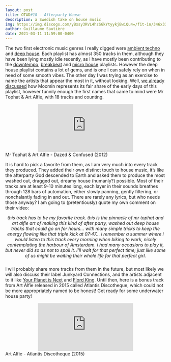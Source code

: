 ```yaml
---
layout: post
title: OTAD#18 - Afterparty House
description: a Swedish take on house music
img: https://img.discogs.com/yBxsy3RVL4hzSGkYtyykjBwiQu4=/fit-in/346x336/filters:strip_icc():format(jpeg):mode_rgb():quality(90)/discogs-images/R-4379771-1371750065-8505.jpeg.jpg
author: Guillaume Sautière
date: 2021-03-11 11:59:00-0400
---
```


The two first electronic music genres I really digged were [ambient techno](https://www.youtube.com/playlist?list=PLBLV0mgoy14rK01Lo753mOviqkbBxQmAO) and [deep house](https://www.youtube.com/playlist?list=PLBLV0mgoy14oGSudznl_Y5VM0ox1JooKu). Each playlist has almost 350 tracks in them, although they have been lying mostly idle recently, as I have mostly been contributing to the [downtempo](https://www.youtube.com/playlist?list=PLBLV0mgoy14q9SLrVo5unTqFmkGh1NDtI), [breakbeat](https://www.youtube.com/playlist?list=PLBLV0mgoy14rnOuijW2K3agmvvvVeTJ-2) and [micro house](https://www.youtube.com/playlist?list=PLBLV0mgoy14qXCOOQh6DSSvhLHcvHU_oX) playlists. However the deep house playlist contains a lot of gems, and is one I can safely rely on when in need of some smooth vibes. The other day I was trying as an exercise to name the artists that appear the most in it, without looking. Well, [we already discussed](/music/3_otad/) how Moomin represents its fair share of the early days of this playlist, however funnily enough the first names that came to mind were Mr Tophat & Art Alfie, with 18 tracks and counting.


<div class="row">
    <div class="col-sm mt-3 mt-md-0 video" align="center">
        <iframe src="https://www.youtube.com/embed/LGImSnwyquI" frameborder="0" allow="accelerometer; autoplay; encrypted-media; gyroscope; picture-in-picture" allowfullscreen></iframe>
    </div>
</div>

<div class="caption">
    Mr Tophat & Art Alfie - Dazed & Confused (2012)
</div>

It is hard to pick a favorite from them, as I am very much into every track they produced. They added their own distinct touch to house music, it’s like the afterparty God descended to Earth and asked them to produce the most washed out, dragged out, dreamy house (humanly?) possible. Most of their tracks are at least 9-10 minutes long, each layer in their sounds breathes through 128 bars of automation, either slowly panning, gently filtering, or nonchalantly fading in and out. There are rarely any lyrics, but who needs those anyway? I am going to (pretentiously) quote my own comment on their video:

<div style="text-align: center; font-style: italic; margin-bottom: 25px">
    this track has to be my favorite track. this is the pinnacle of mr tophat and art alfie art of making this kind of after party, washed out deep house tracks that could go on for hours... with many simple tricks to keep the energy flowing like that triple kick at 07:47... i remember a summer where i would listen to this track every morning when biking to work, nicely contemplating the harbour of Amsterdam. i had many occasions to play it, but never did so as not to spoil it. i'll wait for that perfect time; just like some of us might be waiting their whole life for that perfect girl.
</div>

I will probably share more tracks from them in the future, but most likely we will also discuss their label Junkyard Connections, and the artists adjacent to it like [Your Planet is Next](https://www.youtube.com/watch?v=FVgLEGERJHc) and [Flord King](https://youtu.be/6da5ob5NM4A). Until then, here is a bonus track from Art Alfie released in 2015 called Atlantis Discotheque, which could not be more appropriately named to be honest! Get ready for some underwater house party!

<div class="row">
    <div class="col-sm mt-3 mt-md-0 video" align="center">
        <iframe  src="https://www.youtube.com/embed/T-9TZyhkH2k" frameborder="0" allow="accelerometer; autoplay; encrypted-media; gyroscope; picture-in-picture" allowfullscreen></iframe>
    </div>
</div>

<div class="caption">
    Art Alfie - Atlantis Discotheque (2015)
</div>
